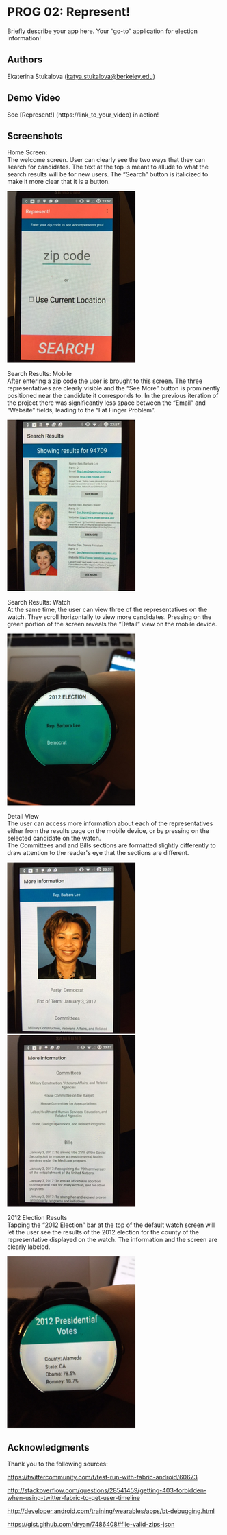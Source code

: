 # PROG 02: Represent!

Briefly describe your app here.
Your “go-to” application for election information!  

## Authors

Ekaterina Stukalova ([katya.stukalova@berkeley.edu](mailto:your_email@berkeley.edu))

## Demo Video

See [Represent!] (https://link_to_your_video) in action!

## Screenshots
Home Screen:  
The welcome screen. User can clearly see the two ways that they can search for candidates. The text at the top is meant to allude to what the search results will be for new users. The “Search” button is italicized to make it more clear that it is a button.  
  
<img src="screenshots/1.JPG" height="400" alt="Screenshot"/>  
  
Search Results: Mobile  
After entering a zip code the user is brought to this screen. The three representatives are clearly visible and the “See More” button is prominently positioned near the candidate it corresponds to. In the previous iteration of the project there was significantly less space between the “Email” and “Website” fields, leading to the “Fat Finger Problem”.  
  
<img src="screenshots/2.JPG" height="400" alt="Screenshot"/>  
  
Search Results: Watch  
At the same time, the user can view three of the representatives on the watch. They scroll horizontally to view more candidates. Pressing on the green portion of the screen reveals the “Detail” view on the mobile device.  

<img src="screenshots/3.JPG" height="400" alt="Screenshot"/>  
  
 Detail View  
 The user can access more information about each of the representatives either from the results page on the mobile device, or by pressing on the selected candidate on the watch.  
The Committees and and Bills sections are formatted slightly differently to draw attention to the reader's eye that the sections are different.  

<img src="screenshots/4.JPG" height="400" alt="Screenshot"/>  

<img src="screenshots/5.JPG" height="400" alt="Screenshot"/>  
  
2012 Election Results  
Tapping the “2012 Election” bar at the top of the default watch screen will let the user see the results of the 2012 election for the county of the representative displayed on the watch. The information and the screen are clearly labeled.  
  
<img src="screenshots/6.JPG" height="400" alt="Screenshot"/>  

## Acknowledgments

Thank you to the following sources:  
  
  https://twittercommunity.com/t/test-run-with-fabric-android/60673  

  http://stackoverflow.com/questions/28541459/getting-403-forbidden-when-using-twitter-fabric-to-get-user-timeline  
  
  http://developer.android.com/training/wearables/apps/bt-debugging.html  

  https://gist.github.com/dryan/7486408#file-valid-zips-json  


